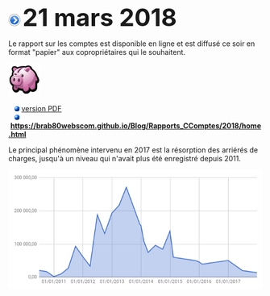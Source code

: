 ![](item.png) <font size="14px"><b>21 mars 2018</b></font>

Le rapport sur les comptes est disponible en ligne et est diffusé ce soir en format "papier" aux copropriétaires qui le souhaitent.

![](icon_earn.png)

&nbsp;&nbsp;&nbsp;![](blue_bullet.gif)&nbsp;[version PDF](Rapport_2018.pdf)   
&nbsp;&nbsp;&nbsp;![](blue_bullet.gif)&nbsp;**https://brab80webscom.github.io/Blog/Rapports_CComptes/2018/home.html**  

Le principal phénomène intervenu en 2017 est la résorption des arriérés de charges, jusqu'à un niveau qui n'avait plus été enregistré depuis 2011.

![](/Rapports_CComptes/2018/Histor_arrieres.png)
